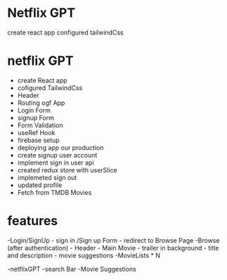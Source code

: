 # Netflix GPT
create react app
configured tailwindCss


# netflix GPT
- create React app
- cofigured TailwindCss
- Header
- Routing ogf App
- Login Form
- signup Form
- Form Validation
- useRef Hook
- firebase setup
- deploying app our production
- create signup user account
- implement sign in user api
- created redux store with userSlice
- implemeted sign out
- updated profile
- Fetch from TMDB Movies


# features
-Login/SignUp
    - sign in /Sign up Form 
    - redirect to Browse Page
-Browse (after authentication)
    - Header
    - Main Movie
        - trailer in background
        - title and description
        - movie suggestions
            -MovieLists * N

-netflixGPT
    -search Bar
    -Movie Suggestions
